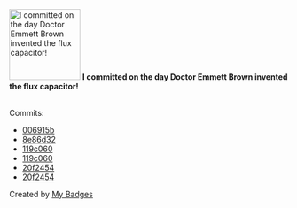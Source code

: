 <img src="https://my-badges.github.io/my-badges/delorean.png" alt="I committed on the day Doctor Emmett Brown invented the flux capacitor!" title="I committed on the day Doctor Emmett Brown invented the flux capacitor!" width="128">
<strong>I committed on the day Doctor Emmett Brown invented the flux capacitor!</strong>
<br><br>

Commits:

- <a href="https://github.com/pfefferle/wordpress-webmention/commit/006915bf8b5bab441695999f82093db80f6ac8f6">006915b</a>
- <a href="https://github.com/pfefferle/wordpress-webmention/commit/8e86d3204ab5524a97bcbf922f0df62d88ea96e4">8e86d32</a>
- <a href="https://github.com/pfefferle/wordpress-activitypub/commit/119c060bebd2b09e730cd960026a03aa05de5a63">119c060</a>
- <a href="https://github.com/Automattic/wordpress-activitypub/commit/119c060bebd2b09e730cd960026a03aa05de5a63">119c060</a>
- <a href="https://github.com/pfefferle/wordpress-activitypub/commit/20f2454f166b70a6555b16570e5eb9fbf59f478e">20f2454</a>
- <a href="https://github.com/Automattic/wordpress-activitypub/commit/20f2454f166b70a6555b16570e5eb9fbf59f478e">20f2454</a>


Created by <a href="https://github.com/my-badges/my-badges">My Badges</a>